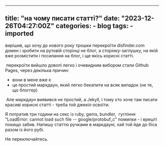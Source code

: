 
---
title: "на чому писати статті?"
date: "2023-12-26T04:27:00Z"
categories:
    - blog
tags:
    - imported
---

вирішив, що хочу до нового року трошки перекроїти disfinder.com домен і зробити на рутовій сторінці не блог, а сторінку\-заглушку, на якій вже розмістити і посилання на блог, і ще якісь корисні статті.

 перекроїти вийшло доволі легко і очевидним вибором стали Github Pages, через декілька причин:

* вони в мене вже є
* це простий маркдаун, який легко бекапити на всяк випадок (не те, що блоггер)

 Але маркдаун виявився не простий, а Jekyll, і тому хто хоче там писати красиві корисні статті \- треба той джекіл освоїти.

Я потратив три години на секс із ruby, gems, bundler,  гугління "LoadError: cannot load such file \-\- google/protobuf\_c" помилки \- і врешті покищо забив. Напишу статтю ручками в маркдауні, хай той йде до біса разом із його рубі.

Не переключайтесь.  



